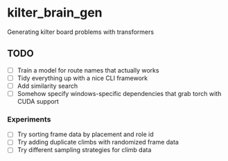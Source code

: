 # kilter_brain_gen

Generating kilter board problems with transformers

## TODO

- [ ] Train a model for route names that actually works
- [ ] Tidy everything up with a nice CLI framework
- [ ] Add similarity search
- [ ] Somehow specify windows-specific dependencies that grab torch with CUDA support

### Experiments

- [ ] Try sorting frame data by placement and role id
- [ ] Try adding duplicate climbs with randomized frame data
- [ ] Try different sampling strategies for climb data
